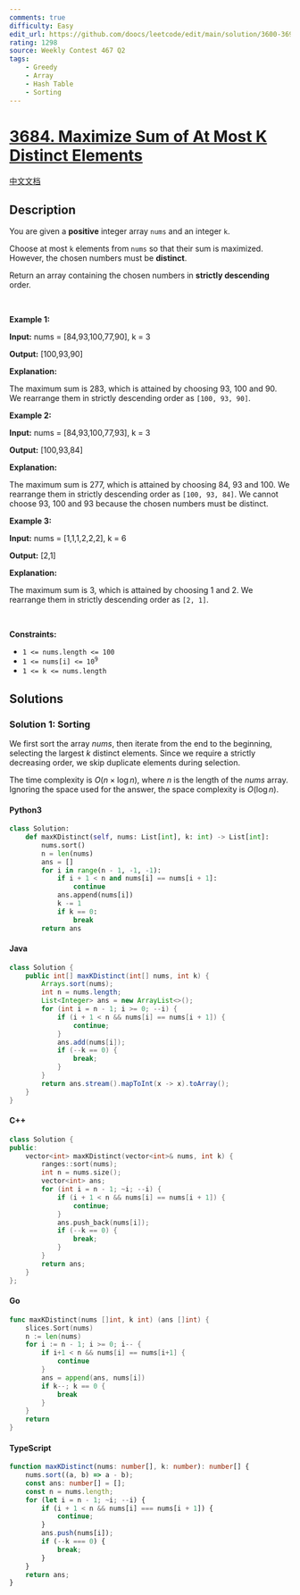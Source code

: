 ```yaml
---
comments: true
difficulty: Easy
edit_url: https://github.com/doocs/leetcode/edit/main/solution/3600-3699/3684.Maximize%20Sum%20of%20At%20Most%20K%20Distinct%20Elements/README_EN.md
rating: 1298
source: Weekly Contest 467 Q2
tags:
    - Greedy
    - Array
    - Hash Table
    - Sorting
---
```


<!-- problem:start -->

# [3684. Maximize Sum of At Most K Distinct Elements](https://leetcode.com/problems/maximize-sum-of-at-most-k-distinct-elements)

[中文文档](/solution/3600-3699/3684.Maximize%20Sum%20of%20At%20Most%20K%20Distinct%20Elements/README.md)

## Description

<!-- description:start -->

<p>You are given a <strong>positive</strong> integer array <code>nums</code> and an integer <code>k</code>.</p>

<p>Choose at most <code>k</code> elements from <code>nums</code> so that their sum is maximized. However, the chosen numbers must be <strong>distinct</strong>.</p>

<p>Return an array containing the chosen numbers in <strong>strictly descending</strong> order.</p>

<p>&nbsp;</p>
<p><strong class="example">Example 1:</strong></p>

<div class="example-block">
<p><strong>Input:</strong> <span class="example-io">nums = [84,93,100,77,90], k = 3</span></p>

<p><strong>Output:</strong> <span class="example-io">[100,93,90]</span></p>

<p><strong>Explanation:</strong></p>

<p>The maximum sum is 283, which is attained by choosing 93, 100 and 90. We rearrange them in strictly descending order as <code>[100, 93, 90]</code>.</p>
</div>

<p><strong class="example">Example 2:</strong></p>

<div class="example-block">
<p><strong>Input:</strong> <span class="example-io">nums = [84,93,100,77,93], k = 3</span></p>

<p><strong>Output:</strong> <span class="example-io">[100,93,84]</span></p>

<p><strong>Explanation:</strong></p>

<p>The maximum sum is 277, which is attained by choosing 84, 93 and 100. We rearrange them in strictly descending order as <code>[100, 93, <span class="example-io">84</span>]</code>. We cannot choose 93, 100 and 93 because the chosen numbers must be distinct.</p>
</div>

<p><strong class="example">Example 3:</strong></p>

<div class="example-block">
<p><strong>Input:</strong> <span class="example-io">nums = [1,1,1,2,2,2], k = 6</span></p>

<p><strong>Output:</strong> <span class="example-io">[2,1]</span></p>

<p><strong>Explanation:</strong></p>

<p>The maximum sum is 3, which is attained by choosing 1 and 2. We rearrange them in strictly descending order as <code>[2, 1]</code>.</p>
</div>

<p>&nbsp;</p>
<p><strong>Constraints:</strong></p>

<ul>
	<li><code>1 &lt;= nums.length &lt;= 100</code></li>
	<li><code>1 &lt;= nums[i] &lt;= 10<sup>9</sup></code></li>
	<li><code>1 &lt;= k &lt;= nums.length</code></li>
</ul>

<!-- description:end -->

## Solutions

<!-- solution:start -->

### Solution 1: Sorting

We first sort the array $\textit{nums}$, then iterate from the end to the beginning, selecting the largest $k$ distinct elements. Since we require a strictly decreasing order, we skip duplicate elements during selection.

The time complexity is $O(n \times \log n)$, where $n$ is the length of the $\textit{nums}$ array. Ignoring the space used for the answer, the space complexity is $O(\log n)$.

<!-- tabs:start -->

#### Python3

```python
class Solution:
    def maxKDistinct(self, nums: List[int], k: int) -> List[int]:
        nums.sort()
        n = len(nums)
        ans = []
        for i in range(n - 1, -1, -1):
            if i + 1 < n and nums[i] == nums[i + 1]:
                continue
            ans.append(nums[i])
            k -= 1
            if k == 0:
                break
        return ans
```

#### Java

```java
class Solution {
    public int[] maxKDistinct(int[] nums, int k) {
        Arrays.sort(nums);
        int n = nums.length;
        List<Integer> ans = new ArrayList<>();
        for (int i = n - 1; i >= 0; --i) {
            if (i + 1 < n && nums[i] == nums[i + 1]) {
                continue;
            }
            ans.add(nums[i]);
            if (--k == 0) {
                break;
            }
        }
        return ans.stream().mapToInt(x -> x).toArray();
    }
}
```

#### C++

```cpp
class Solution {
public:
    vector<int> maxKDistinct(vector<int>& nums, int k) {
        ranges::sort(nums);
        int n = nums.size();
        vector<int> ans;
        for (int i = n - 1; ~i; --i) {
            if (i + 1 < n && nums[i] == nums[i + 1]) {
                continue;
            }
            ans.push_back(nums[i]);
            if (--k == 0) {
                break;
            }
        }
        return ans;
    }
};
```

#### Go

```go
func maxKDistinct(nums []int, k int) (ans []int) {
	slices.Sort(nums)
	n := len(nums)
	for i := n - 1; i >= 0; i-- {
		if i+1 < n && nums[i] == nums[i+1] {
			continue
		}
		ans = append(ans, nums[i])
		if k--; k == 0 {
			break
		}
	}
	return
}
```

#### TypeScript

```ts
function maxKDistinct(nums: number[], k: number): number[] {
    nums.sort((a, b) => a - b);
    const ans: number[] = [];
    const n = nums.length;
    for (let i = n - 1; ~i; --i) {
        if (i + 1 < n && nums[i] === nums[i + 1]) {
            continue;
        }
        ans.push(nums[i]);
        if (--k === 0) {
            break;
        }
    }
    return ans;
}
```

<!-- tabs:end -->

<!-- solution:end -->

<!-- problem:end -->

